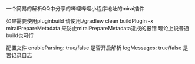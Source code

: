 一个简易的解析QQ中分享的哔哩哔哩小程序地址的mirai插件

如果需要使用pluginbuild 请使用./gradlew clean buildPlugin -x miraiPrepareMetadata 来防止miraiPrepareMetadata造成的报错
理论上说普通build也可行


配置文件
enableParsing: true/false 是否开启解析
logMessages: true/false 是否记录日志
